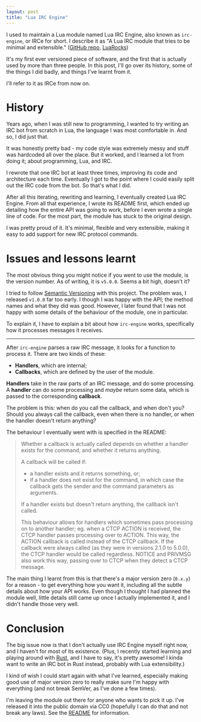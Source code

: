 ```yaml
---
layout: post
title: "Lua IRC Engine"
---
```


I used to maintain a Lua module named Lua IRC Engine, also known as `irc-engine`, or IRCe for short. I describe it as "A Lua IRC module that tries to be minimal and extensible." ([GitHub repo](https://github.com/mirrexagon/lua-irc-engine), [LuaRocks](https://luarocks.org/modules/mirrexagon/irc-engine))

It's my first ever versioned piece of software, and the first that is actually used by more than three people. In this post, I'll go over its history, some of the things I did badly, and things I've learnt from it.

I'll refer to it as IRCe from now on.


# History
Years ago, when I was still new to programming, I wanted to try writing an IRC bot from scratch in Lua, the language I was most comfortable in. And so, I did just that.

It was honestly pretty bad - my code style was extremely messy and stuff was hardcoded all over the place. But it worked, and I learned a lot from doing it; about programming, Lua, and IRC.

I rewrote that one IRC bot at least three times, improving its code and architecture each time. Eventually I got to the point where I could easily split out the IRC code from the bot. So that's what I did.

After all this iterating, rewriting and learning, I eventually created Lua IRC Engine. From all that experience, I wrote its README first, which ended up detailing how the entire API was going to work, before I even wrote a single line of code. For the most part, the module has stuck to the original design.

I was pretty proud of it. It's minimal, flexible and very extensible, making it easy to add support for new IRC protocol commands.


# Issues and lessons learnt
The most obvious thing you might notice if you went to use the module, is the version number. As of writing, it is `v5.0.0`. Seems a bit high, doesn't it?

I tried to follow [Semantic Versioning](http://semver.org/) with this project. The problem was, I released `v1.0.0` far too early. I though I was happy with the API; the method names and what they did was good. However, I later found that I was not happy with some details of the behaviour of the module, one in particular.

To explain it, I have to explain a bit about how `irc-engine` works, specifically how it processes messages it receives.

---

After `irc-engine` parses a raw IRC message, it looks for a function to process it. There are two kinds of these:

- **Handlers**, which are internal;
- **Callbacks**, which are defined by the user of the module.

**Handlers** take in the raw parts of an IRC message, and do some processing. A **handler** can do some processing and *maybe* return some data, which is passed to the corresponding **callback**.

The problem is this: when do you call the callback, and when don't you? Should you always call the callback, even when there is no handler, or when the handler doesn't return anything?

The behaviour I eventually went with is specified in the README:

>Whether a callback is actually called depends on whether a handler exists for the command, and whether it returns anything.
>
>A callback will be called if:
>
>- a handler exists and it returns something, or;
>- if a handler does not exist for the command, in which case the callback gets the sender and the command parameters as arguments.
>
>If a handler exists but doesn't return anything, the callback isn't called.
>
>This behaviour allows for handlers which sometimes pass processing on to another handler; eg. when a CTCP ACTION is received, the CTCP handler passes processing over to ACTION. This way, the ACTION callback is called instead of the CTCP callback. If the callback were always called (as they were in versions 2.1.0 to 5.0.0), the CTCP handler would be called regardless. NOTICE and PRIVMSG also work this way, passing over to CTCP when they detect a CTCP message.

The main thing I learnt from this is that there's a major version zero (`0.x.y`) for a reason - to get everything how you want it, including all the subtle details about how your API works. Even though I thought I had planned the module well, little details still came up once I actually implemented it, and I didn't handle those very well.


# Conclusion
The big issue now is that I don't actually use IRC Engine myself right now, and I haven't for most of its existence. (Plus, I recently started learning and playing around with [Rust](https://www.rust-lang.org), and I have to say, it's pretty awesome! I kinda want to write an IRC bot in Rust instead, probably with Lua extensibility.)

I kind of wish I could start again with what I've learned, especially making good use of major version zero to really make sure I'm happy with everything (and not break SemVer, as I've done a few times).

I'm leaving the module out there for anyone who wants to pick it up. I've released it into the public domain via CC0 (hopefully I can do that and not break any laws). See the [README](https://github.com/mirrexagon/lua-irc-engine/blob/master/README.md) for information.